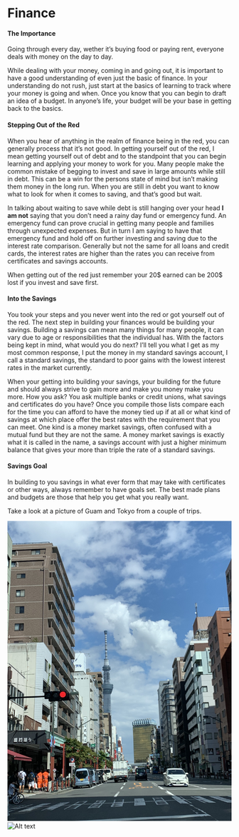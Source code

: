 # Finance

#### The Importance

Going through every day, wether it’s buying food or paying rent, everyone deals with money on the day to day. 


While dealing with your money, coming in and going out, it is important to have a good understanding of even just the basic of finance. In your understanding do not rush, just start at the basics of learning to track where your money is going and when. Once you know that you can begin to draft an idea of a budget. In anyone’s life, your budget will be your base in getting back to the basics.


#### Stepping Out of the Red

When you hear of anything in the realm of finance being in the red, you can generally process that it’s not good. In getting yourself out of the red, I mean getting yourself out of debt and to the standpoint that you can begin learning and applying your money to work for you. Many people make the common mistake of begging to invest and save in large amounts while still in debt. This can be a win for the persons state of mind but isn’t making them money in the long run. When you are still in debt you want to know what to look for when it comes to saving, and that’s good but wait. 

In talking about waiting to save while debt is still hanging over your head **I am not** saying that you don’t need a rainy day fund or emergency fund. An emergency fund can prove crucial in getting many people and families through unexpected expenses. But in turn I am saying to have that emergency fund and hold off on further investing and saving due to the interest rate comparison. Generally but not the same for all loans and credit cards, the interest rates are higher than the rates you can receive from certificates and savings accounts.

When getting out of the red just remember your 20$ earned can be 200$ lost if you invest and save first.


#### Into the Savings 

You took your steps and you never went into the red or got yourself out of the red. The next step in building your finances would be building your savings. Building a savings can mean many things for many people, it can vary due to age or responsibilities that the individual has. With the factors being kept in mind, what would you do next? I’ll tell you what I get as my most common response, I put the money in my standard savings account, I call a standard savings, the standard to poor gains with the lowest interest rates in the market currently. 

When your getting into building your savings, your building for the future and should always strive to gain more and make you money make you more. How you ask? You ask multiple banks or credit unions, what savings and certificates do you have? Once you compile those lists compare each for the time you can afford to have the money tied up if at all or what kind of savings at which place offer the best rates with the requirement that you can meet. One kind is a money market savings, often confused with a mutual fund but they are not the same. A money market savings is exactly what it is called in the name, a savings account with just a higher minimum balance that gives your more than triple the rate of a standard savings.

#### Savings Goal

In building to you savings in what ever form that may take with certificates or other ways, always remember to have goals set. The best made plans and budgets are those that help you get what you really want.



Take a look at a picture of Guam and Tokyo from a couple of trips.

![Alt text](43C27272-9BDC-4899-8511-25A9330812FD.jpeg) ![Alt text](57B06F78-BBFB-483B-B534-BDE5D743AAAA.jpeg)
